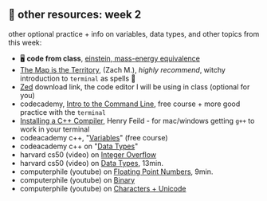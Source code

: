 ## 🤖 other resources: week 2

other optional practice + info on variables, data types, and other topics from this week:
- 🖥️ **code from class**, [einstein, mass-energy equivalence](https://ccny-cpp.neetocode.com/mblount/01K4TMBCKZ0DWZHWE85W0P4T0H)
- [The Map is the Territory](https://coolguy.website/map-is-the-territory/), (Zach M.), _highly recommend_, witchy introduction to `terminal` as spells 🌙
- [Zed](https://zed.dev/) download link, the code editor I will be using in class (optional for you)
- codecademy, [Intro to the Command Line](https://www.codecademy.com/learn/intro-to-the-command-line), free course + more good practice with the `terminal`
- [Installing a C++ Compiler](https://hank.feild.org/courses/common/cpp-compiler.html), Henry Feild - for mac/windows getting `g++` to work in your terminal
- codeacademy c++, "[Variables](https://www.codecademy.com/courses/learn-c-plus-plus/lessons/cpp-variables/exercises/introduction)" (free course)
- codeacademy c++ on "[Data Types](https://www.codecademy.com/resources/docs/cpp/data-types?page_ref=catalog)"
- harvard cs50 (video) on [Integer Overflow](https://video.cs50.io/cwtpLIWylAw?screen=o9_fiSk1cPY)
- harvard cs50 (video) on [Data Types](https://cs50.harvard.edu/x/2023/shorts/data_types/), 13min.
- computerphile (youtube) on  [Floating Point Numbers](https://www.youtube.com/watch?v=PZRI1IfStY0), 9min.
- computerphile (youtube) on [Binary](https://www.youtube.com/watch?v=WN8i5cwjkSE)
- computerphile (youtube) on [Characters + Unicode](https://www.youtube.com/watch?v=MijmeoH9LT4)
